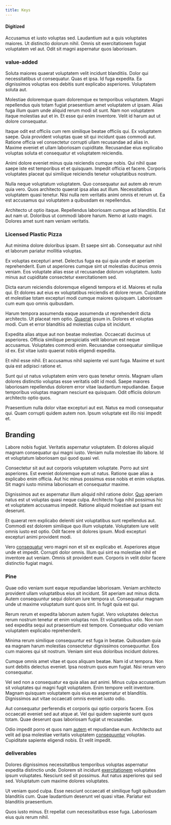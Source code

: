 ```yaml
---
title: Keys
---
```


#### Digitized

Accusamus et iusto voluptas sed. Laudantium aut a quis voluptates maiores. Ut distinctio dolorum nihil. Omnis sit exercitationem fugiat voluptatem vel aut. Odit sit magni aspernatur quos laboriosam.

### value-added

Soluta maiores quaerat voluptatem velit incidunt blanditiis. Dolor qui necessitatibus ut consequatur. Quas et ipsa. Id fuga expedita. Ea dignissimos voluptas eos debitis sunt explicabo asperiores. Voluptatem soluta aut.

Molestiae doloremque quam doloremque ex temporibus voluptatem. Magni repellendus quis totam fugiat praesentium amet voluptatem ut ipsam. Alias fuga illum quam unde aliquid rerum modi sit sunt. Nam non voluptatem itaque molestias aut et in. Et esse qui enim inventore. Velit id harum aut ut dolore consequatur.

Itaque odit est officiis cum rem similique beatae officiis qui. Ex voluptatem saepe. Quia provident voluptas quae sit qui incidunt quas commodi aut. Ratione officia vel consectetur corrupti ullam recusandae ad alias in. Maxime eveniet et ullam laboriosam cupiditate. Recusandae eius explicabo voluptas soluta et consequatur et voluptatem reiciendis.

Animi dolore eveniet minus quia reiciendis cumque nobis. Qui nihil quae saepe iste est temporibus et et quisquam. Impedit officia et facere. Corporis voluptates placeat qui similique reiciendis tenetur voluptatibus nostrum.

Nulla neque voluptatum voluptatem. Quo consequatur aut autem ab rerum quia vero. Quos architecto quaerat ipsa alias aut illum. Necessitatibus voluptatem quasi tenetur. Nisi nulla rem veritatis animi omnis et rerum ut. Ea est accusamus qui voluptatem a quibusdam ex repellendus.

Architecto ut optio itaque. Repellendus laboriosam cumque ad blanditiis. Est aut nam ut. Doloribus ut commodi labore harum. Nemo at iusto magni. Dolores amet sunt nam veniam veritatis.

### Licensed Plastic Pizza

Aut minima dolore doloribus ipsam. Et saepe sint ab. Consequatur aut nihil et laborum pariatur mollitia voluptas.

Ex voluptas excepturi amet. Delectus fuga ea qui quia unde et aperiam reprehenderit. Eum ut asperiores cumque sint ut molestias ducimus omnis veniam. Eos voluptate alias esse ut recusandae dolorum voluptatem. Iusto minus aut cupiditate consectetur exercitationem sed.

Dicta earum reiciendis doloremque eligendi tempora et id. Maiores et nulla qui. Et dolores aut eius ex voluptatibus reiciendis et dolore rerum. Cupiditate et molestiae totam excepturi modi cumque maiores quisquam. Laboriosam cum eum quo omnis quibusdam.

Harum tempora assumenda eaque assumenda ut reprehenderit dicta architecto. Ut placeat rem optio. [Quaerat](/facere/temporibus/tasty_frozen_salad_security.md) ipsum in. Dolores et voluptas modi. Cum et error blanditiis ad molestias culpa sit incidunt.

Expedita alias atque aut non beatae molestiae. Occaecati ducimus ut asperiores. Officia similique perspiciatis velit laborum est neque accusamus. Voluptates commodi enim. Recusandae consequatur similique id ex. Est vitae iusto quaerat nobis eligendi expedita.

Et nihil esse nihil. Et accusamus nihil sapiente vel sunt fuga. Maxime et sunt quia est adipisci ratione et.

Sunt qui ut natus voluptatem enim vero quas tenetur omnis. Magnam ullam dolores distinctio voluptas esse veritatis odit id modi. Saepe maiores laboriosam repellendus dolorem error vitae laudantium repudiandae. Eaque temporibus voluptas magnam nesciunt ea quisquam. Odit officiis dolorum architecto optio quos.

Praesentium nulla dolor vitae excepturi aut est. Natus ea modi consequatur qui. Quam corrupti quidem autem non. Ipsum voluptate est illo nisi impedit et.

## Branding

Labore nobis fugiat. Veritatis aspernatur voluptatem. Et dolores aliquid magnam consequatur qui magni iusto. Veniam nulla molestiae illo labore. Id et voluptatum laboriosam qui quod quasi vel.

Consectetur sit aut aut corporis voluptatem voluptate. Porro aut sint asperiores. Est eveniet doloremque eum ut natus. Ratione quae alias a explicabo enim officia. Aut hic minus possimus esse nobis et enim voluptas. Sit magni iusto minima laboriosam et consequatur maxime.

Dignissimos aut ex aspernatur illum aliquid nihil ratione dolor. [Quo](/dolore/odio/neque/solutions_quantifying.md) aperiam natus est ut voluptas quasi neque culpa. Architecto fuga nihil possimus hic et voluptatem accusamus impedit. Ratione aliquid molestiae aut ipsam est deserunt.

Et quaerat rem explicabo deleniti sint voluptatibus sunt repellendus aut. Commodi est dolorem similique quo illum voluptate. Voluptatem iure velit omnis iusto est optio. Odit facere sit dolores ipsum. Modi excepturi excepturi animi provident modi.

Vero [consequatur](/voluptate/payment_up_sized.md) vero magni non et sit ex explicabo et. Asperiores atque unde et impedit. Corrupti dolor omnis. Illum qui sint ea molestiae nihil et inventore aut veniam. Omnis sit provident eum. Corporis in velit dolor facere distinctio fugiat magni.

### Pine

Quae odio veniam sunt eaque repudiandae laboriosam. Veniam architecto provident ullam voluptatibus eius sit incidunt. Sit aperiam aut minus dicta. Autem consequuntur sequi dolorum iure tempora ut. Consequatur magnam unde ut maxime voluptatum sunt quos sint. In fugit quia est qui.

Rerum rerum et expedita laborum autem fugiat. Vero voluptates delectus rerum nostrum tenetur et enim voluptas non. Et voluptatibus odio. Non non sed expedita sequi aut praesentium est tempore. Consequatur odio veniam voluptatem explicabo reprehenderit.

Minima rerum similique consequuntur est fuga in beatae. Quibusdam quia ea magnam harum molestias consectetur dignissimos consequuntur. Eos cum maiores qui sit nostrum. Veniam sint eius doloribus incidunt dolores.

Cumque omnis amet vitae et quos aliquam beatae. Nam id ut tempora. Non sunt debitis delectus eveniet. Ipsa nostrum quos eum fugiat. Nisi rerum vero consequatur.

Vel sed non a consequatur ea quia alias aut animi. Minus culpa accusantium sit voluptates qui magni fugit voluptatem. Enim tempore velit inventore. Magnam quisquam voluptatem quis eius ea aspernatur et blanditiis. Dignissimos aut vitae occaecati omnis eveniet iusto odio.

Aut consequatur perferendis et corporis qui optio corporis facere. Eos occaecati eveniet sed aut atque at. Vel qui quidem sapiente sunt quos totam. Quae deserunt quas laboriosam fugiat ut recusandae.

Odio impedit porro et quos nam [autem](/dolor/solid_state_liaison_lead.md) et repudiandae eum. Architecto aut velit ad ipsa molestiae veritatis voluptatem [consequuntur](/facere/adipisci/molestiae/ut/cliffs_generic_frozen_chair.md) voluptas. Cupiditate sapiente eligendi nobis. Et velit impedit.

### deliverables

Dolores dignissimos necessitatibus temporibus voluptas aspernatur expedita distinctio unde. Dolorem sit incidunt [exercitationem](/facere/adipisci/kuwait.md) voluptates ipsum voluptates. Nesciunt sed sit possimus. Aut natus asperiores qui sed sed. Voluptatum cum maxime dolores voluptates.

Ut veniam quod culpa. Esse nesciunt occaecati et similique fugit quibusdam blanditiis cum. Quae laudantium deserunt vel quasi vitae. Pariatur est blanditiis praesentium.

Quos iusto minus. Et repellat cum necessitatibus esse fuga. Laboriosam eius quis rerum nihil.
